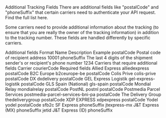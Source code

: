 Additional Tracking Fields
There are additional fields like "postalCode" and "phoneSuffix" that certain carriers need to authenticate your API request. Find the full list here.

Some carriers need to provide additional information about the tracking (to ensure that you are really the owner of the tracking information) in addition to the tracking number. These fields are handled differently by specific carriers.

Additional fields Format
Name	Description	Example
postalCode	Postal code of recipient address	10001
phoneSuffix	The last 4 digits of the shipment sender's or recipient's phone number	1234
Carriers that require additional fields
Carrier	courierCode	Required fields
Allied Express	alliedexpress	postalCode
B2C Europe	b2ceurope-be	postalCode
Colis Prive	colis-prive	postalCode
DX	dxdelivery	postalCode
GEL Express Logistik	gel-express-logistik	postalCode
GLS Spain (National)	gls-spain	postalCode
Mondial Relay	mondialrelay	postalCode
PostNL	postnl	postalCode
Postmedia Parcel Services	postmedia-parcel-services-bni-pa	postalCode
The Delivery Group	thedeliverygroup	postalCode
XDP EXPRESS	xdpexpress	postalCode
Yodel	yodel	postalCode
sfb2c	SF Express	phoneSuffix
jtexpress-mx	J&T Express (MX)	phoneSuffix
jetid	J&T Express (ID)	phoneSuffix
